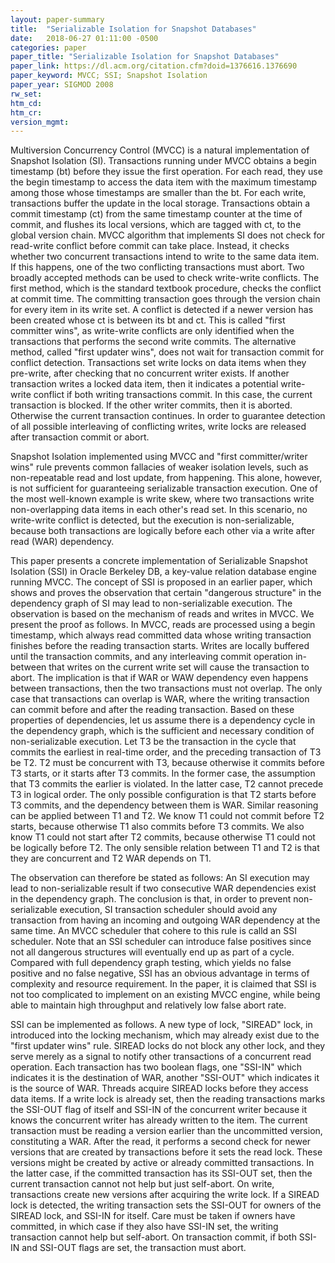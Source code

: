 ```yaml
---
layout: paper-summary
title:  "Serializable Isolation for Snapshot Databases"
date:   2018-06-27 01:11:00 -0500
categories: paper
paper_title: "Serializable Isolation for Snapshot Databases"
paper_link: https://dl.acm.org/citation.cfm?doid=1376616.1376690
paper_keyword: MVCC; SSI; Snapshot Isolation
paper_year: SIGMOD 2008
rw_set:
htm_cd:
htm_cr:
version_mgmt:
---
```


Multiversion Concurrency Control (MVCC) is a natural implementation of Snapshot Isolation (SI). Transactions
running under MVCC obtains a begin timestamp (bt) before they issue the first operation. For each read, they 
use the begin timestamp to access the data item with the maximum timestamp among those whose timestamps are 
smaller than the bt. For each write, transactions buffer the update in the local storage. Transactions obtain 
a commit timestamp (ct) from the same timestamp counter at the time of commit, and flushes its local versions, 
which are tagged with ct, to the global version chain. MVCC algorithm that implements SI does not check for 
read-write conflict before commit can take place. Instead, it checks whether two concurrent transactions intend 
to write to the same data item. If this happens, one of the two conflicting transactions must abort. Two broadly
accepted methods can be used to check write-write conflicts. The first method, which is the standard textbook 
procedure, checks the conflict at commit time. The committing transaction goes through the version chain for every 
item in its write set. A conflict is detected if a newer version has been created whose ct is between its bt and ct.
This is called "first committer wins", as write-write conflicts are only identified when the transactions that
performs the second write commits. The alternative method, called "first updater wins", does not wait for transaction 
commit for conflict detection. Transactions set write locks on data items when they pre-write, after checking that 
no concurrent writer exists. If another transaction writes a locked data item, then it indicates a potential write-write 
conflict if both writing transactions commit. In this case, the current transaction is blocked. If the other writer 
commits, then it is aborted. Otherwise the current transaction continues. In order to guarantee detection of all 
possible interleaving of conflicting writes, write locks are released after transaction commit or abort. 

Snapshot Isolation implemented using MVCC and "first committer/writer wins" rule prevents common fallacies of 
weaker isolation levels, such as non-repeatable read and lost update, from happening. This alone, however, is 
not sufficient for guaranteeing serializable transaction execution. One of the most well-known example is write skew,
where two transactions write non-overlapping data items in each other's read set. In this scenario, no write-write
conflict is detected, but the execution is non-serializable, because both transactions are logically before each other
via a write after read (WAR) dependency. 

This paper presents a concrete implementation of Serializable Snapshot Isolation (SSI) in Oracle Berkeley DB, a 
key-value relation database engine running MVCC. The concept of SSI is proposed in an earlier paper, which shows 
and proves the observation that certain "dangerous structure" in the dependency graph of SI may lead to non-serializable 
execution. The observation is based on the mechanism of reads and writes in MVCC. We present the proof as follows.
In MVCC, reads are processed using a begin timestamp, which always read committed data whose writing transaction
finishes before the reading transaction starts. Writes are locally buffered until the transaction commits, and any
interleaving commit operation in-between that writes on the current write set will cause the transaction to 
abort. The implication is that if WAR or WAW dependency even happens between transactions, then the two transactions 
must not overlap. The only case that transactions can overlap is WAR, where the writing transaction can commit before 
and after the reading transaction. Based on these properties of dependencies, let us assume there is a dependency cycle 
in the dependency graph, which is the sufficient and necessary condition of non-serializable execution. Let T3 be the 
transaction in the cycle that commits the earliest in real-time order, and the preceding transaction of T3 be T2.
T2 must be concurrent with T3, because otherwise it commits before T3 starts, or it starts after T3 commits. In the 
former case, the assumption that T3 commits the earlier is violated. In the latter case, T2 cannot precede T3 in
logical order. The only possible configuration is that T2 starts before T3 commits, and the dependency between them
is WAR. Similar reasoning can be applied between T1 and T2. We know T1 could not commit before T2 starts, because
otherwise T1 also commits before T3 commits. We also know T1 could not start after T2 commits, because otherwise 
T1 could not be logically before T2. The only sensible relation between T1 and T2 is that they are concurrent and 
T2 WAR depends on T1. 

The observation can therefore be stated as follows: An SI execution may lead to non-serializable result if two 
consecutive WAR dependencies exist in the dependency graph. The conclusion is that, in order to prevent non-serializable
execution, SI transaction scheduler should avoid any transaction from having an incoming and outgoing WAR dependency
at the same time. An MVCC scheduler that cohere to this rule is calld an SSI scheduler. Note that an SSI scheduler
can introduce false positives since not all dangerous structures will eventually end up as part of a cycle. Compared
with full dependency graph testing, which yields no false positive and no false negative, SSI has an obvious advantage
in terms of complexity and resource requirement. In the paper, it is claimed that SSI is not too complicated to implement 
on an existing MVCC engine, while being able to maintain high throughput and relatively low false abort rate.

SSI can be implemented as follows. A new type of lock, "SIREAD" lock, in introduced into the locking mechanism, which may
already exist due to the "first updater wins" rule. SIREAD locks do not block any other lock, and they serve merely as 
a signal to notify other transactions of a concurrent read operation. Each transaction has two boolean flags, one "SSI-IN"
which indicates it is the destination of WAR, another "SSI-OUT" which indicates it is the source of WAR. Threads acquire 
SIREAD locks before they access data items. If a write lock is already set, then the reading transactions marks the SSI-OUT
flag of itself and SSI-IN of the concurrent writer because it knows the concurrent writer has already written to the item. 
The current transaction must be reading a version earlier than the uncommitted version, constituting a WAR. After the read,
it performs a second check for newer versions that are created by transactions before it sets the read lock. These versions
might be created by active or already committed transactions. In the latter case, if the committed transaction has its SSI-OUT
set, then the current transaction cannot not help but just self-abort. On write, transactions create new versions after 
acquiring the write lock. If a SIREAD lock is detected, the writing transaction sets the SSI-OUT for owners of the SIREAD
lock, and SSI-IN for itself. Care must be taken if owners have committed, in which case if they also have SSI-IN set,
the writing transaction cannot help but self-abort. On transaction commit, if both SSI-IN and SSI-OUT flags are set,
the transaction must abort.
